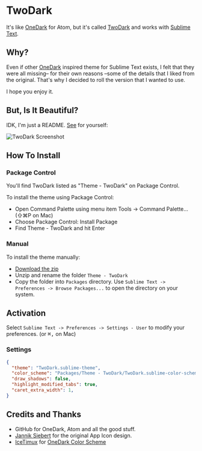 # TwoDark

It's like [OneDark][2] for Atom, but it's called [TwoDark][1] and works with
[Sublime Text][3].

## Why?

Even if other [OneDark][2] inspired theme for Sublime Text exists, 
I felt that they were all missing– for their own reasons –some of the details that I liked from the original. That's why I decided to roll the version that I wanted to use.

I hope you enjoy it.

## But, Is It Beautiful?

IDK, I'm just a README. [See][1] for yourself:

![TwoDark Screenshot][screenshot]

## How To Install

### Package Control

You'll find TwoDark listed as "Theme - TwoDark" on Package Control.

To install the theme using Package Control:

* Open Command Palette using menu item Tools -> Command Palette... (⇧⌘P on Mac)
* Choose Package Control: Install Package
* Find Theme - TwoDark and hit Enter

### Manual

To install the theme manually:

* [Download the zip][zip]
* Unzip and rename the folder `Theme - TwoDark`
* Copy the folder into `Packages` directory. Use `Sublime Text -> Preferences -> Browse Packages...` to open the directory on your system.

## Activation

Select `Sublime Text -> Preferences -> Settings - User` to modify your
preferences. (or <kbd>⌘</kbd><kbd>,</kbd> on Mac)

### Settings

```json
{
  "theme": "TwoDark.sublime-theme",
  "color_scheme": "Packages/Theme - TwoDark/TwoDark.sublime-color-scheme",
  "draw_shadows": false,
  "highlight_modified_tabs": true,
  "caret_extra_width": 1,
}
```

## Credits and Thanks

- GitHub for OneDark, Atom and all the good stuff.
- [Jannik Siebert][4] for the original App Icon design.
- [IceTimux][5] for [OneDark Color Scheme][6]


[1]: https://erremauro.github.io/TwoDark
[2]: https://github.com/atom/one-dark-ui
[3]: http://www.sublimetext.com
[4]: https://dribbble.com/janniks
[5]: https://github.com/IceTimux/
[6]: https://github.com/IceTimux/one-dark-sublime-text-3-color-scheme
[screenshot]: screenshots/TwoDark.png
[zip]: https://github.com/erremauro/TwoDark/archive/master.zip
